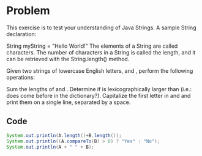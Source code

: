 # Problem 
This exercise is to test your understanding of Java Strings. A sample String declaration:

String myString = "Hello World!"
The elements of a String are called characters. The number of characters in a String is called the length, and it can be retrieved with the String.length() method.

Given two strings of lowercase English letters,  and , perform the following operations:

Sum the lengths of  and .
Determine if  is lexicographically larger than  (i.e.: does  come before  in the dictionary?).
Capitalize the first letter in  and  and print them on a single line, separated by a space.


## Code
```java
System.out.println(A.length()+B.length());
System.out.println((A.compareTo(B) > 0) ? "Yes" : "No");
System.out.println(A + " " + B);
```
